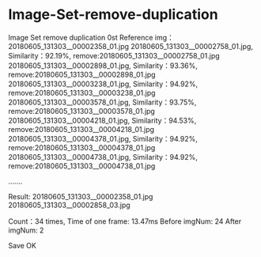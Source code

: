 # Image-Set-remove-duplication
Image Set remove duplication
0st Reference img：20180605_131303__00002358_01.jpg
20180605_131303__00002758_01.jpg, Similarity：92.19%,  remove:20180605_131303__00002758_01.jpg	
20180605_131303__00002898_01.jpg, Similarity：93.36%,  remove:20180605_131303__00002898_01.jpg	
20180605_131303__00003238_01.jpg, Similarity：94.92%,  remove:20180605_131303__00003238_01.jpg	
20180605_131303__00003578_01.jpg, Similarity：93.75%,  remove:20180605_131303__00003578_01.jpg	
20180605_131303__00004218_01.jpg, Similarity：94.53%,  remove:20180605_131303__00004218_01.jpg	
20180605_131303__00004378_01.jpg, Similarity：94.92%,  remove:20180605_131303__00004378_01.jpg	
20180605_131303__00004738_01.jpg, Similarity：94.92%,  remove:20180605_131303__00004738_01.jpg	

.......

Result:
20180605_131303__00002358_01.jpg
20180605_131303__00002858_03.jpg

Count：34 times, Time of one frame: 13.47ms 
Before imgNum: 24
After  imgNum: 2

Save OK

